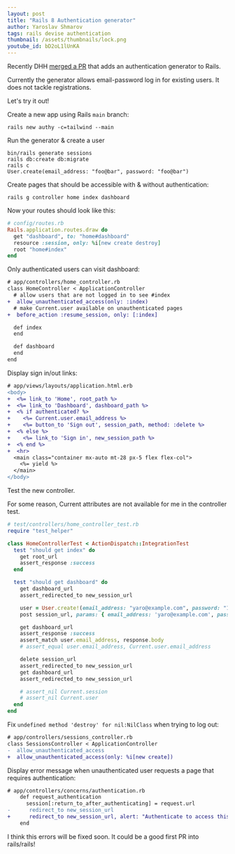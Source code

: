 ```yaml
---
layout: post
title: "Rails 8 Authentication generator"
author: Yaroslav Shmarov
tags: rails devise authentication
thumbnail: /assets/thumbnails/lock.png
youtube_id: bD2oL1lUnKA
---
```


Recently DHH [merged a PR](https://github.com/rails/rails/pull/52328) that adds an authentication generator to Rails.

Currently the generator allows email-password log in for existing users. It does not tackle registrations.

Let's try it out!

Create a new app using Rails `main` branch:

```shell
rails new authy -c=tailwind --main
```

Run the generator & create a user

```shell
bin/rails generate sessions
rails db:create db:migrate
rails c
User.create(email_address: "foo@bar", password: "foo@bar")
```

Create pages that should be accessible with & without authentication:

```shell
rails g controller home index dashboard
```

Now your routes should look like this:

```ruby
# config/routes.rb
Rails.application.routes.draw do
  get "dashboard", to: "home#dashboard"
  resource :session, only: %i[new create destroy]
  root "home#index"
end
```

Only authenticated users can visit dashboard:

```diff
# app/controllers/home_controller.rb
class HomeController < ApplicationController
  # allow users that are not logged in to see #index
+  allow_unauthenticated_access(only: :index)
  # make Current.user available on unauthenticated pages
+  before_action :resume_session, only: [:index]

  def index
  end

  def dashboard
  end
end
```

Display sign in/out links:

```diff
# app/views/layouts/application.html.erb
<body>
+  <%= link_to 'Home', root_path %>
+  <%= link_to 'Dashboard', dashboard_path %>
+  <% if authenticated? %>
+    <%= Current.user.email_address %>
+    <%= button_to 'Sign out', session_path, method: :delete %>
+  <% else %>
+    <%= link_to 'Sign in', new_session_path %>
+  <% end %>
+  <hr>
  <main class="container mx-auto mt-28 px-5 flex flex-col">
    <%= yield %>
  </main>
</body>
```

Test the new controller.

For some reason, Current attributes are not available for me in the controller test.

```ruby
# test/controllers/home_controller_test.rb
require "test_helper"

class HomeControllerTest < ActionDispatch::IntegrationTest
  test "should get index" do
    get root_url
    assert_response :success
  end

  test "should get dashboard" do
    get dashboard_url
    assert_redirected_to new_session_url

    user = User.create!(email_address: "yaro@example.com", password: "123abc")
    post session_url, params: { email_address: 'yaro@example.com', password: '123abc' }

    get dashboard_url
    assert_response :success
    assert_match user.email_address, response.body
    # assert_equal user.email_address, Current.user.email_address

    delete session_url
    assert_redirected_to new_session_url
    get dashboard_url
    assert_redirected_to new_session_url

    # assert_nil Current.session
    # assert_nil Current.user
  end
end
```

Fix `undefined method 'destroy' for nil:NilClass` when trying to log out:

```diff
# app/controllers/sessions_controller.rb
class SessionsController < ApplicationController
-  allow_unauthenticated_access
+  allow_unauthenticated_access(only: %i[new create])
```

Display error message when unauthenticated user requests a page that requires authentication:

```diff
# app/controllers/concerns/authentication.rb
    def request_authentication
      session[:return_to_after_authenticating] = request.url
-      redirect_to new_session_url
+      redirect_to new_session_url, alert: "Authenticate to access this page."
    end
```

I think this errors will be fixed soon. It could be a good first PR into rails/rails!
